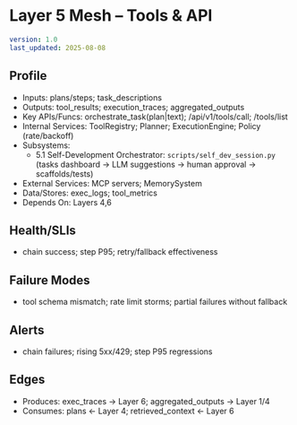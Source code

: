 # Layer 5 Mesh – Tools & API

```yaml
version: 1.0
last_updated: 2025-08-08
```

## Profile
- Inputs: plans/steps; task_descriptions
- Outputs: tool_results; execution_traces; aggregated_outputs
- Key APIs/Funcs: orchestrate_task(plan|text); /api/v1/tools/call; /tools/list
- Internal Services: ToolRegistry; Planner; ExecutionEngine; Policy (rate/backoff)
- Subsystems:
  - 5.1 Self-Development Orchestrator: `scripts/self_dev_session.py` (tasks dashboard → LLM suggestions → human approval → scaffolds/tests)
- External Services: MCP servers; MemorySystem
- Data/Stores: exec_logs; tool_metrics
- Depends On: Layers 4,6

## Health/SLIs
- chain success; step P95; retry/fallback effectiveness

## Failure Modes
- tool schema mismatch; rate limit storms; partial failures without fallback

## Alerts
- chain failures; rising 5xx/429; step P95 regressions

## Edges
- Produces: exec_traces -> Layer 6; aggregated_outputs -> Layer 1/4
- Consumes: plans <- Layer 4; retrieved_context <- Layer 6
